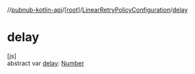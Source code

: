 //[pubnub-kotlin-api](../../../index.md)/[[root]](../index.md)/[LinearRetryPolicyConfiguration](index.md)/[delay](delay.md)

# delay

[js]\
abstract var [delay](delay.md): [Number](https://kotlinlang.org/api/core/kotlin-stdlib/kotlin/-number/index.html)

